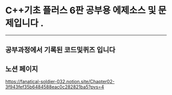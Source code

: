 # C++기초 플러스 6판 공부용 에제소스 및 문제입니다 .
---
공부과정에서 기록된 코드및퀴즈 입니다
---
노션 페이지
---


https://fanatical-soldier-032.notion.site/Chapter02-3f943fef35b6484588eac0c282821ba5?pvs=4
